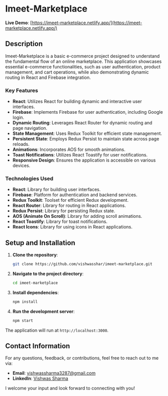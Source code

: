 # Imeet-Marketplace

**Live Demo**: [https://imeet-marketplace.netlify.app/](https://imeet-marketplace.netlify.app/)

## Description

Imeet-Marketplace is a basic e-commerce project designed to understand the fundamental flow of an online marketplace. This application showcases essential e-commerce functionalities, such as user authentication, product management, and cart operations, while also demonstrating dynamic routing in React and Firebase integration.

### Key Features

- **React**: Utilizes React for building dynamic and interactive user interfaces.
- **Firebase**: Implements Firebase for user authentication, including Google login.
- **Dynamic Routing**: Leverages React Router for dynamic routing and page navigation.
- **State Management**: Uses Redux Toolkit for efficient state management.
- **Persistent State**: Employs Redux Persist to maintain state across page reloads.
- **Animations**: Incorporates AOS for smooth animations.
- **Toast Notifications**: Utilizes React Toastify for user notifications.
- **Responsive Design**: Ensures the application is accessible on various devices.

### Technologies Used

- **React**: Library for building user interfaces.
- **Firebase**: Platform for authentication and backend services.
- **Redux Toolkit**: Toolset for efficient Redux development.
- **React Router**: Library for routing in React applications.
- **Redux Persist**: Library for persisting Redux state.
- **AOS (Animate On Scroll)**: Library for adding scroll animations.
- **React Toastify**: Library for toast notifications.
- **React Icons**: Library for using icons in React applications.

## Setup and Installation

1. **Clone the repository**:

    ```bash
    git clone https://github.com/vishwasshar/imeet-marketplace.git
    ```

2. **Navigate to the project directory**:

    ```bash
    cd imeet-marketplace
    ```

3. **Install dependencies**:

    ```bash
    npm install
    ```

4. **Run the development server**:

    ```bash
    npm start
    ```

The application will run at `http://localhost:3000`.

## Contact Information

For any questions, feedback, or contributions, feel free to reach out to me via:

- **Email**: [vishwassharma3287@gmail.com](mailto:vishwassharma3287@gmail.com)
- **LinkedIn**: [Vishwas Sharma](https://www.linkedin.com/in/vishwassharma3287/)

I welcome your input and look forward to connecting with you!

